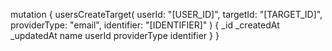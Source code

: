 mutation {
    usersCreateTarget(
        userId: "[USER_ID]",
        targetId: "[TARGET_ID]",
        providerType: "email",
        identifier: "[IDENTIFIER]"
    ) {
        _id
        _createdAt
        _updatedAt
        name
        userId
        providerType
        identifier
    }
}
